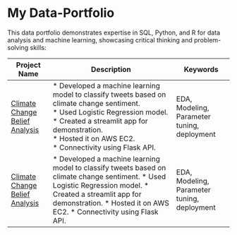 # My Data-Portfolio
This data portfolio demonstrates expertise in SQL, Python, and R for data analysis and machine learning, showcasing critical thinking and problem-solving skills: 

Project Name  | Description   |  Keywords
------------- | ------------- | ------------------
[Climate Change Belief Analysis](https://github.com/techmalik/Climate-Change-Belief-analysis-2207ACDS_Team_GM1)  | * Developed a machine learning model to classify tweets based on climate change sentiment. </br> * Used Logistic Regression model. * Created a streamlit app for demonstration. </br> * Hosted it on AWS EC2.</br> * Connectivity using Flask API. | EDA, Modeling, Parameter tuning, deployment
[Climate Change Belief Analysis](https://github.com/techmalik/Climate-Change-Belief-analysis-2207ACDS_Team_GM1)  | * Developed a machine learning model to classify tweets based on climate change sentiment. * Used Logistic Regression model. * Created a streamlit app for demonstration. * Hosted it on AWS EC2. * Connectivity using Flask API. | EDA, Modeling, Parameter tuning, deployment



